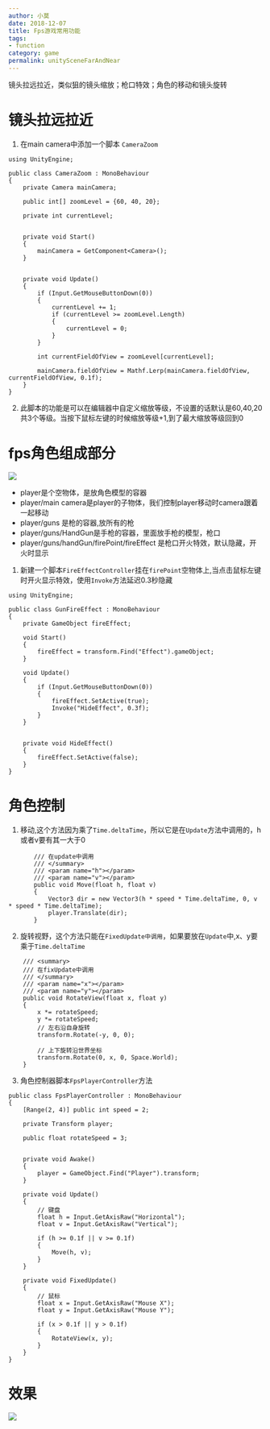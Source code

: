 ```yaml
---
author: 小莫
date: 2018-12-07
title: Fps游戏常用功能
tags:
- function
category: game
permalink: unitySceneFarAndNear
---
```

镜头拉远拉近，类似狙的镜头缩放；枪口特效；角色的移动和镜头旋转
<!-- more -->


# 镜头拉远拉近

1. 在main camera中添加一个脚本 `CameraZoom`

```
using UnityEngine;

public class CameraZoom : MonoBehaviour
{
    private Camera mainCamera;

    public int[] zoomLevel = {60, 40, 20};

    private int currentLevel;


    private void Start()
    {
        mainCamera = GetComponent<Camera>();
    }


    private void Update()
    {
        if (Input.GetMouseButtonDown(0))
        {
            currentLevel += 1;
            if (currentLevel >= zoomLevel.Length)
            {
                currentLevel = 0;
            }
        }

        int currentFieldOfView = zoomLevel[currentLevel];

        mainCamera.fieldOfView = Mathf.Lerp(mainCamera.fieldOfView, currentFieldOfView, 0.1f);
    }
}
```

2. 此脚本的功能是可以在编辑器中自定义缩放等级，不设置的话默认是60,40,20共3个等级。当按下鼠标左键的时候缩放等级+1,到了最大缩放等级回到0



# fps角色组成部分
![](https://image.xiaomo.info/unity3d/fps/player.png)

- player是个空物体，是放角色模型的容器
- player/main camera是player的子物体，我们控制player移动时camera跟着一起移动
- player/guns 是枪的容器,放所有的枪
- player/guns/HandGun是手枪的容器，里面放手枪的模型，枪口
- player/guns/handGun/firePoint/fireEffect 是枪口开火特效，默认隐藏，开火时显示

1. 新建一个脚本`FireEffectController`挂在`firePoint`空物体上,当点击鼠标左键时开火显示特效，使用`Invoke`方法延迟0.3秒隐藏

```
using UnityEngine;

public class GunFireEffect : MonoBehaviour
{
    private GameObject fireEffect;

    void Start()
    {
        fireEffect = transform.Find("Effect").gameObject;
    }

    void Update()
    {
        if (Input.GetMouseButtonDown(0))
        {
            fireEffect.SetActive(true);
            Invoke("HideEffect", 0.3f);
        }
    }


    private void HideEffect()
    {
        fireEffect.SetActive(false);
    }
}
```

# 角色控制

1. 移动,这个方法因为乘了`Time.deltaTime`，所以它是在`Update`方法中调用的，h或者v要有其一大于0

```   /// <summary>
       /// 在update中调用
       /// </summary>
       /// <param name="h"></param>
       /// <param name="v"></param>
       public void Move(float h, float v)
       {
           Vector3 dir = new Vector3(h * speed * Time.deltaTime, 0, v * speed * Time.deltaTime);
           player.Translate(dir);
       }

```

2. 旋转视野，这个方法只能在`FixedUpdate中调用`，如果要放在`Update`中,x、y要乘于`Time.deltaTime`

```
    /// <summary>
    /// 在fixUpdate中调用
    /// </summary>
    /// <param name="x"></param>
    /// <param name="y"></param>
    public void RotateView(float x, float y)
    {
        x *= rotateSpeed;
        y *= rotateSpeed;
        // 左右沿自身旋转
        transform.Rotate(-y, 0, 0);

        // 上下旋转沿世界坐标
        transform.Rotate(0, x, 0, Space.World);
    }
```


3. 角色控制器脚本`FpsPlayerController`方法

```
public class FpsPlayerController : MonoBehaviour
{
    [Range(2, 4)] public int speed = 2;

    private Transform player;

    public float rotateSpeed = 3;


    private void Awake()
    {
        player = GameObject.Find("Player").transform;
    }

    private void Update()
    {
        // 键盘
        float h = Input.GetAxisRaw("Horizontal");
        float v = Input.GetAxisRaw("Vertical");

        if (h >= 0.1f || v >= 0.1f)
        {
            Move(h, v);
        }
    }

    private void FixedUpdate()
    {
        // 鼠标
        float x = Input.GetAxisRaw("Mouse X");
        float y = Input.GetAxisRaw("Mouse Y");

        if (x > 0.1f || y > 0.1f)
        {
            RotateView(x, y);
        }
    }
}
```


# 效果
![](https://image.xiaomo.info/unity3d/camera/fps.gif)
